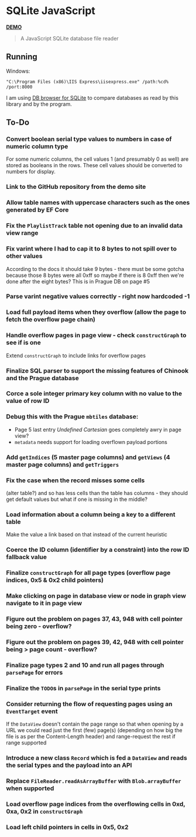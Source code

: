 # SQLite JavaScript

[**DEMO**](https://tomashubelbauer.github.io/sqlite-javascript)

> A JavaScript SQLite database file reader

## Running

Windows:

```batch
"C:\Program Files (x86)\IIS Express\iisexpress.exe" /path:%cd% /port:8000
```

I am using [DB browser for SQLite](https://github.com/sqlitebrowser/sqlitebrowser)
to compare databases as read by this library and by the program.

## To-Do

### Convert boolean serial type values to numbers in case of numeric column type

For some numeric columns, the cell values 1 (and presumably 0 as well) are
stored as booleans in the rows. These cell values should be converted to numbers
for display.

### Link to the GitHub repository from the demo site

### Allow table names with uppercase characters such as the ones generated by EF Core

### Fix the `PlaylistTrack` table not opening due to an invalid data view range

### Fix varint where I had to cap it to 8 bytes to not spill over to other values

According to the docs it should take 9 bytes - there must be some gotcha
because those 8 bytes were all 0xff so maybe if there is 8 0xff then we're
done after the eight bytes? This is in Prague DB on page #5

### Parse varint negative values correctly - right now hardcoded -1

### Load full payload items when they overflow (allow the page to fetch the overflow page chain)

### Handle overflow pages in page view - check `constructGraph` to see if is one

Extend `constructGraph` to include links for overflow pages

### Finalize SQL parser to support the missing features of Chinook and the Prague database

### Corce a sole integer primary key column with no value to the value of row ID

### Debug this with the Prague `mbtiles` database:

- Page 5 last entry *Undefined Cartesian* goes completely awry in page view?
- `metadata` needs support for loading overflown payload portions

### Add `getIndices` (5 master page columns) and `getViews` (4 master page columns) and `getTriggers`

### Fix the case when the record misses some cells

(alter table?) and so has less cells than the table has columns - they should get default values
but what if one is missing in the middle?

### Load information about a column being a key to a different table

Make the value a link based on that instead of the current heuristic

### Coerce the ID column (identifier by a constraint) into the row ID fallback value

### Finalize `constructGraph` for all page types (overflow page indices, 0x5 & 0x2 child pointers)

### Make clicking on page in database view or node in graph view navigate to it in page view

### Figure out the problem on pages 37, 43, 948 with cell pointer being zero - overflow?

### Figure out the problem on pages 39, 42, 948 with cell pointer being > page count - overflow?

### Finalize page types 2 and 10 and run all pages through `parsePage` for errors

### Finalize the `TODO`s in `parsePage` in the serial type prints

### Consider returning the flow of requesting pages using an `EventTarget` event

If the `DataView` doesn't contain the page range so that when opening by a URL
we could read just the first (few) page(s) (depending on how big the file is
as per the Content-Length header) and range-request the rest if range supported

### Introduce a new class `Record` which is fed a `DataView` and reads the serial types and the payload into an API

### Replace `FileReader.readAsArrayBuffer` with `Blob.arrayBuffer` when supported

### Load overflow page indices from the overflowing cells in 0xd, 0xa, 0x2 in `constructGraph`

### Load left child pointers in cells in 0x5, 0x2
